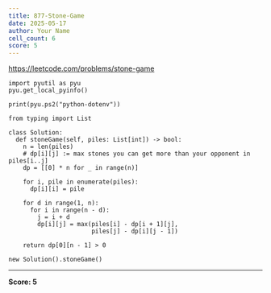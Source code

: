 ```yaml
---
title: 877-Stone-Game
date: 2025-05-17
author: Your Name
cell_count: 6
score: 5
---
```


https://leetcode.com/problems/stone-game


```
import pyutil as pyu
pyu.get_local_pyinfo()
```


```
print(pyu.ps2("python-dotenv"))
```


```
from typing import List
```


```
class Solution:
  def stoneGame(self, piles: List[int]) -> bool:
    n = len(piles)
    # dp[i][j] := max stones you can get more than your opponent in piles[i..j]
    dp = [[0] * n for _ in range(n)]

    for i, pile in enumerate(piles):
      dp[i][i] = pile

    for d in range(1, n):
      for i in range(n - d):
        j = i + d
        dp[i][j] = max(piles[i] - dp[i + 1][j],
                       piles[j] - dp[i][j - 1])

    return dp[0][n - 1] > 0
```


```
new Solution().stoneGame()
```


---
**Score: 5**